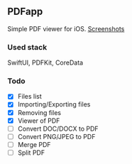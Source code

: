 ## PDFapp
Simple PDF viewer for iOS. 
<a href="https://github.com/kotleni/pdfapp-ios/tree/master/assets/">Screenshots</a>

### Used stack
SwiftUI, PDFKit, CoreData

### Todo 
- [x] Files list
- [x] Importing/Exporting files
- [x] Removing files
- [x] Viewer of PDF
- [ ] Convert DOC/DOCX to PDF
- [ ] Convert PNG/JPEG to PDF 
- [ ] Merge PDF
- [ ] Split PDF
